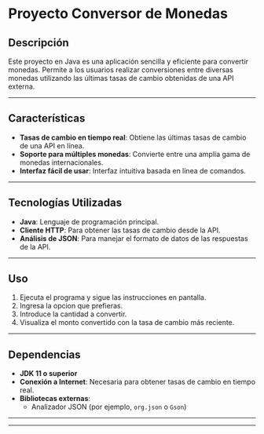 # Proyecto Conversor de Monedas

## Descripción

Este proyecto en Java es una aplicación sencilla y eficiente para convertir monedas. Permite a los usuarios realizar conversiones entre diversas monedas utilizando las últimas tasas de cambio obtenidas de una API externa.

---

## Características

- **Tasas de cambio en tiempo real**: Obtiene las últimas tasas de cambio de una API en línea.
- **Soporte para múltiples monedas**: Convierte entre una amplia gama de monedas internacionales.
- **Interfaz fácil de usar**: Interfaz intuitiva basada en línea de comandos.

---

## Tecnologías Utilizadas

- **Java**: Lenguaje de programación principal.
- **Cliente HTTP**: Para obtener las tasas de cambio desde la API.
- **Análisis de JSON**: Para manejar el formato de datos de las respuestas de la API.

---


## Uso

1. Ejecuta el programa y sigue las instrucciones en pantalla.
2. Ingresa la opcion que prefieras.
3. Introduce la cantidad a convertir.
4. Visualiza el monto convertido con la tasa de cambio más reciente.

---

## Dependencias

- **JDK 11 o superior**
- **Conexión a Internet**: Necesaria para obtener tasas de cambio en tiempo real.
- **Bibliotecas externas**:
  - Analizador JSON (por ejemplo, `org.json` o `Gson`)

---

---

##


